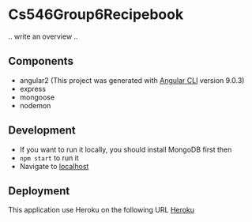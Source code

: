 # Cs546Group6Recipebook

.. write an overview ..

## Components
- angular2 (This project was generated with [Angular CLI](https://github.com/angular/angular-cli) version 9.0.3)
- express
- mongoose
- nodemon

## Development
- If you want to run it locally, you should install MongoDB first then
- `npm start` to run it
- Navigate to [localhost](http://localhost:8080/)


## Deployment
This application use Heroku on the following URL  [Heroku](https://cs546-group6-recipebook.herokuapp.com/) 

